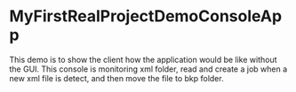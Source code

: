 # MyFirstRealProjectDemoConsoleApp
This demo is to show the client how the application would be like without the GUI.
This console is monitoring xml folder, read and create a job when a new xml file is detect, and then move the file to bkp folder.
